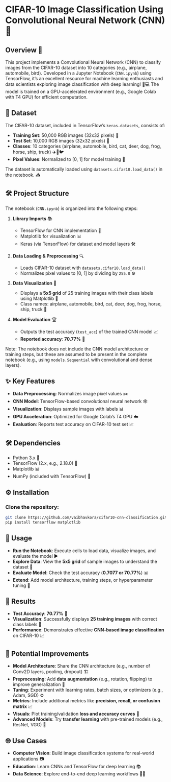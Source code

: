 # CIFAR-10 Image Classification Using Convolutional Neural Network (CNN) 🚀

## Overview 🌟
This project implements a Convolutional Neural Network (CNN) to classify images from the CIFAR-10 dataset into 10 categories (e.g., airplane, automobile, bird). Developed in a Jupyter Notebook (`CNN.ipynb`) using TensorFlow, it’s an excellent resource for machine learning enthusiasts and data scientists exploring image classification with deep learning! 🧠💻 The model is trained on a GPU-accelerated environment (e.g., Google Colab with T4 GPU) for efficient computation.

## 📂 Dataset
The CIFAR-10 dataset, included in TensorFlow’s `keras.datasets`, consists of:
- **Training Set**: 50,000 RGB images (32x32 pixels) 📸
- **Test Set**: 10,000 RGB images (32x32 pixels) 📸
- **Classes**: 10 categories (airplane, automobile, bird, cat, deer, dog, frog, horse, ship, truck) ✈️🚗🐦
- **Pixel Values**: Normalized to [0, 1] for model training 🎨

The dataset is automatically loaded using `datasets.cifar10.load_data()` in the notebook. 📥

## 🛠️ Project Structure
The notebook (`CNN.ipynb`) is organized into the following steps:

1. **Library Imports** 📚
   - TensorFlow for CNN implementation 🧠
   - Matplotlib for visualization 📊
   - Keras (via TensorFlow) for dataset and model layers 🛠️

2. **Data Loading & Preprocessing** 🔍
   - Loads CIFAR-10 dataset with `datasets.cifar10.load_data()`
   - Normalizes pixel values to [0, 1] by dividing by `255.0` ⚙️

3. **Data Visualization** 🎨
   - Displays a **5x5 grid** of 25 training images with their class labels using Matplotlib 👀
   - Class names: airplane, automobile, bird, cat, deer, dog, frog, horse, ship, truck 🐾

4. **Model Evaluation** 🏆
   - Outputs the test accuracy (`test_acc`) of the trained CNN model 📈
   - **Reported accuracy**: **70.77%** 🎯

Note: The notebook does not include the CNN model architecture or training steps, but these are assumed to be present in the complete notebook (e.g., using `models.Sequential` with convolutional and dense layers).

## ✨ Key Features
- **Data Preprocessing**: Normalizes image pixel values ✂️
- **CNN Model**: TensorFlow-based convolutional neural network 🕸️
- **Visualization**: Displays sample images with labels 📊
- **GPU Acceleration**: Optimized for Google Colab’s T4 GPU ☁️
- **Evaluation**: Reports test accuracy on CIFAR-10 test set 📈

## 🛠️ Dependencies
- Python 3.x 🐍
- TensorFlow (2.x, e.g., 2.18.0) 🧠
- Matplotlib 📊
- NumPy (included with TensorFlow) 🔢

## ⚙️ Installation
### Clone the repository:
```bash
git clone https://github.com/vaibhavkora/cifar10-cnn-classification.git
pip install tensorflow matplotlib
```
## 🚀 Usage
- **Run the Notebook**: Execute cells to load data, visualize images, and evaluate the model ▶️  
- **Explore Data**: View the **5x5 grid** of sample images to understand the dataset 👀  
- **Evaluate Model**: Check the test accuracy (**0.7077 or 70.77%**) 📊  
- **Extend**: Add model architecture, training steps, or hyperparameter tuning 🔧  

## 🎉 Results
- **Test Accuracy**: **70.77%** 🥳  
- **Visualization**: Successfully displays **25 training images** with correct class labels 📸  
- **Performance**: Demonstrates effective **CNN-based image classification** on CIFAR-10 📈  

## 🔧 Potential Improvements
- **Model Architecture**: Share the CNN architecture (e.g., number of Conv2D layers, pooling, dropout) 🏗️  
- **Preprocessing**: Add **data augmentation** (e.g., rotation, flipping) to improve generalization 📏  
- **Tuning**: Experiment with learning rates, batch sizes, or optimizers (e.g., Adam, SGD) ⚙️  
- **Metrics**: Include additional metrics like **precision, recall, or confusion matrix** 📈  
- **Visuals**: Plot training/validation **loss and accuracy curves** 🎨  
- **Advanced Models**: Try **transfer learning** with pre-trained models (e.g., ResNet, VGG) 🌟  

## 🌐 Use Cases
- **Computer Vision**: Build image classification systems for real-world applications 📷  
- **Education**: Learn CNNs and TensorFlow for deep learning 📚  
- **Data Science**: Explore end-to-end deep learning workflows 🧑‍💻  

